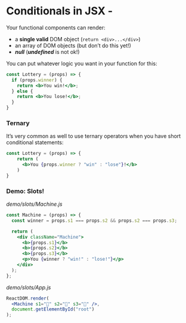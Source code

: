 # Conditionals in JSX -

Your functional components can render:

- a **single valid** DOM object (`return <div>...</div>`)
- an array of DOM objects (but don’t do this yet!)
- ***null*** (***undefined*** is not ok!)

You can put whatever logic you want in your function for this:
```jsx
const Lottery = (props) => {
  if (props.winner) {
    return <b>You win!</b>;
  } else {
    return <b>You lose!</b>;
  }
}
```

### Ternary
It’s very common as well to use ternary operators when you have short conditional statements:
```jsx
const Lottery = (props) => {
    return (
      <b>You {props.winner ? "win" : "lose"}!</b>
    )
}
```

### Demo: Slots!
_demo/slots/Machine.js_
```jsx
const Machine = (props) => {
  const winner = props.s1 === props.s2 && props.s2 === props.s3;

  return (
    <div className="Machine">
      <b>{props.s1}</b> 
      <b>{props.s2}</b> 
      <b>{props.s3}</b>
      <p>You {winner ? "win!" : "lose!"}</p>
    </div>
  );
};
```

_demo/slots/App.js_
```jsx
ReactDOM.render(
  <Machine s1="🍇" s2="🍇" s3="🍇" />,
  document.getElementById("root")
);
```

